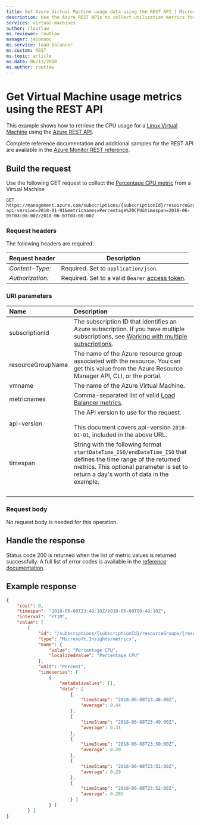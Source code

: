 ```yaml
---
title: Get Azure Virtual Machine usage data using the REST API | Microsoft Docs
description: Use the Azure REST APIs to collect utilization metrics for a Virtual Machine.
services: virtual-machines
author: rloutlaw
ms.reviewer: routlaw
manager: jeconnoc
ms.service: load-balancer
ms.custom: REST
ms.topic: article
ms.date: 06/13/2018
ms.author: routlaw
---
```


# Get Virtual Machine usage metrics using the REST API

This example shows how to retrieve the CPU usage for a [Linux Virtual Machine](https://docs.microsoft.com/azure/virtual-machines/linux/monitor) using the [Azure REST API](/rest/api/azure/).

Complete reference documentation and additional samples for the REST API are available in the [Azure Monitor REST reference](/rest/api/monitor). 

## Build the request

Use the following GET request to collect the [Percentage CPU metric](/azure/monitoring-and-diagnostics/monitoring-supported-metrics#microsoftcomputevirtualmachines) from a Virtual Machine

```http
GET https://management.azure.com/subscriptions/{subscriptionId}/resourceGroups/{resourceGroupName}/providers/Microsoft.Compute/virtualMachines/{vmname}/providers/microsoft.insights/metrics?api-version=2018-01-01&metricnames=Percentage%20CPU&timespan=2018-06-05T03:00:00Z/2018-06-07T03:00:00Z
```

### Request headers

The following headers are required: 

|Request header|Description|  
|--------------------|-----------------|  
|*Content-Type:*|Required. Set to `application/json`.|  
|*Authorization:*|Required. Set to a valid `Bearer` [access token](/rest/api/azure/#authorization-code-grant-interactive-clients). |  

### URI parameters

| Name | Description |
| :--- | :---------- |
| subscriptionId | The subscription ID that identifies an Azure subscription. If you have multiple subscriptions, see [Working with multiple subscriptions](https://docs.microsoft.com/cli/azure/manage-azure-subscriptions-azure-cli?view=azure-cli-latest#working-with-multiple-subscriptions). |
| resourceGroupName | The name of the Azure resource group associated with the resource. You can get this value from the Azure Resource Manager API, CLI, or the portal. |
| vmname | The name of the Azure Virtual Machine. |
| metricnames | Comma-separated list of valid  [Load Balancer metrics](/azure/load-balancer/load-balancer-standard-diagnostics). |
| api-version | The API version to use for the request.<br /><br /> This document covers api-version `2018-01-01`, included in the above URL.  |
| timespan | String with the following format `startDateTime_ISO/endDateTime_ISO` that defines the time range of the returned metrics. This optional parameter is set to return a day's worth of data in the example. |
| &nbsp; | &nbsp; |

### Request body

No request body is needed for this operation.

## Handle the response

Status code 200 is returned when the list of metric values is returned successfully. A full list of error codes is available in the [reference documentation](/rest/api/monitor/metrics/list#errorresponse).

## Example response 

```json
{
	"cost": 0,
	"timespan": "2018-06-08T23:48:10Z/2018-06-09T00:48:10Z",
	"interval": "PT1M",
	"value": [
		{
			"id": "/subscriptions/{subscriptionId}/resourceGroups/{resourceGroupName}/providers/Microsoft.Compute/virtualMachines/{vmname}/providers/microsoft.insights/metrics?api-version=2018-01-01&metricnames=Percentage%20CPU",
			"type": "Microsoft.Insights/metrics",
			"name": {
				"value": "Percentage CPU",
				"localizedValue": "Percentage CPU"
			},
			"unit": "Percent",
			"timeseries": [
				{
					"metadatavalues": [],
					"data": [
						{
							"timeStamp": "2018-06-08T23:48:00Z",
							"average": 0.44
						},
						{
							"timeStamp": "2018-06-08T23:49:00Z",
							"average": 0.31
						},
						{
							"timeStamp": "2018-06-08T23:50:00Z",
							"average": 0.29
						},
						{
							"timeStamp": "2018-06-08T23:51:00Z",
							"average": 0.29
						},
						{
							"timeStamp": "2018-06-08T23:52:00Z",
							"average": 0.285
						} ]
                } ]
        } ]
}
```
